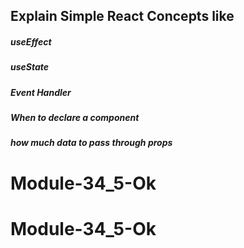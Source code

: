 ## Explain Simple React Concepts like
##### useEffect
##### useState
##### Event Handler
##### When to declare a component
##### how much data to pass through props
# Module-34_5-Ok
# Module-34_5-Ok
